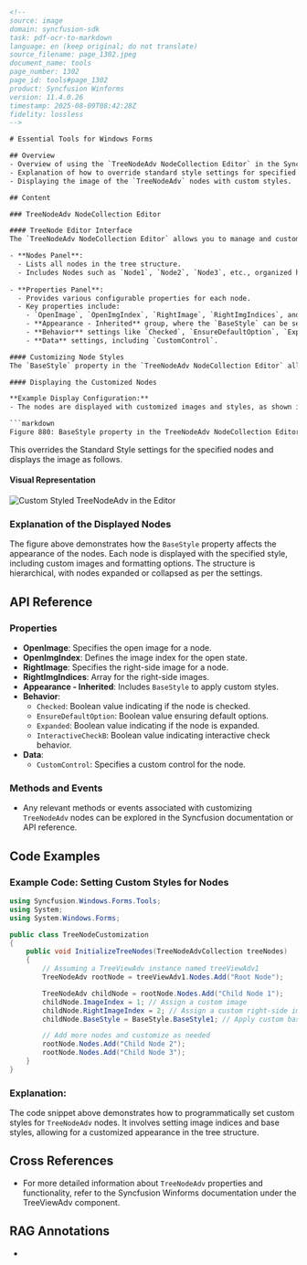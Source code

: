 ```html
<!-- 
source: image
domain: syncfusion-sdk
task: pdf-ocr-to-markdown
language: en (keep original; do not translate)
source_filename: page_1302.jpeg
document_name: tools
page_number: 1302
page_id: tools#page_1302
product: Syncfusion Winforms
version: 11.4.0.26
timestamp: 2025-08-09T08:42:28Z
fidelity: lossless
-->

# Essential Tools for Windows Forms

## Overview
- Overview of using the `TreeNodeAdv NodeCollection Editor` in the Syncfusion Winforms library.
- Explanation of how to override standard style settings for specified nodes.
- Displaying the image of the `TreeNodeAdv` nodes with custom styles.

## Content

### TreeNodeAdv NodeCollection Editor

#### TreeNode Editor Interface
The `TreeNodeAdv NodeCollection Editor` allows you to manage and customize the properties of nodes in a tree structure. Below is an overview of its features and functionality:

- **Nodes Panel**: 
  - Lists all nodes in the tree structure.
  - Includes Nodes such as `Node1`, `Node2`, `Node3`, etc., organized hierarchically.
  
- **Properties Panel**:
  - Provides various configurable properties for each node.
  - Key properties include:
    - `OpenImage`, `OpenImgIndex`, `RightImage`, `RightImgIndices`, and related appearance settings.
    - **Appearance - Inherited** group, where the `BaseStyle` can be set to `BaseStyle1`.
    - **Behavior** settings like `Checked`, `EnsureDefaultOption`, `Expanded`, `InteractiveCheckB`, etc.
    - **Data** settings, including `CustomControl`.

#### Customizing Node Styles
The `BaseStyle` property in the `TreeNodeAdv NodeCollection Editor` allows you to override the standard style settings for the specified nodes. This feature is particularly useful when you want to apply custom styles to specific nodes in your tree structure.

#### Displaying the Customized Nodes

**Example Display Configuration:**
- The nodes are displayed with customized images and styles, as shown in the following figure.

```markdown
Figure 880: BaseStyle property in the TreeNodeAdv NodeCollection Editor
```
This overrides the Standard Style settings for the specified nodes and displays the image as follows.

#### Visual Representation
![Custom Styled TreeNodeAdv in the Editor](image_of_customized_tree_nodes)

### Explanation of the Displayed Nodes

The figure above demonstrates how the `BaseStyle` property affects the appearance of the nodes. Each node is displayed with the specified style, including custom images and formatting options. The structure is hierarchical, with nodes expanded or collapsed as per the settings.

## API Reference

### Properties
- **OpenImage**: Specifies the open image for a node.
- **OpenImgIndex**: Defines the image index for the open state.
- **RightImage**: Specifies the right-side image for a node.
- **RightImgIndices**: Array for the right-side images.
- **Appearance - Inherited**: Includes `BaseStyle` to apply custom styles.
- **Behavior**:
  - `Checked`: Boolean value indicating if the node is checked.
  - `EnsureDefaultOption`: Boolean value ensuring default options.
  - `Expanded`: Boolean value indicating if the node is expanded.
  - `InteractiveCheckB`: Boolean value indicating interactive check behavior.
- **Data**:
  - `CustomControl`: Specifies a custom control for the node.

### Methods and Events
- Any relevant methods or events associated with customizing `TreeNodeAdv` nodes can be explored in the Syncfusion documentation or API reference.

## Code Examples

### Example Code: Setting Custom Styles for Nodes

```csharp
using Syncfusion.Windows.Forms.Tools;
using System;
using System.Windows.Forms;

public class TreeNodeCustomization
{
    public void InitializeTreeNodes(TreeNodeAdvCollection treeNodes)
    {
        // Assuming a TreeViewAdv instance named treeViewAdv1
        TreeNodeAdv rootNode = treeViewAdv1.Nodes.Add("Root Node");

        TreeNodeAdv childNode = rootNode.Nodes.Add("Child Node 1");
        childNode.ImageIndex = 1; // Assign a custom image
        childNode.RightImageIndex = 2; // Assign a custom right-side image
        childNode.BaseStyle = BaseStyle.BaseStyle1; // Apply custom base style

        // Add more nodes and customize as needed
        rootNode.Nodes.Add("Child Node 2");
        rootNode.Nodes.Add("Child Node 3");
    }
}
```

### Explanation:
The code snippet above demonstrates how to programmatically set custom styles for `TreeNodeAdv` nodes. It involves setting image indices and base styles, allowing for a customized appearance in the tree structure.

## Cross References
- For more detailed information about `TreeNodeAdv` properties and functionality, refer to the Syncfusion Winforms documentation under the TreeViewAdv component.

## RAG Annotations
- <!-- tags: [syncfusion, winforms, treenodeadv, nodecollectioneditor, customstyles] keywords: [basestyle, overridden, appearancelogic, hierarchicalstructure, propertieseditor] -->
```